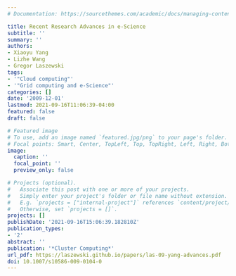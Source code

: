 ```yaml
---
# Documentation: https://sourcethemes.com/academic/docs/managing-content/

title: Recent Research Advances in e-Science
subtitle: ''
summary: ''
authors:
- Xiaoyu Yang
- Lizhe Wang
- Gregor Laszewski
tags:
- '"Cloud computing"'
- '"Grid computing and e-Science"'
categories: []
date: '2009-12-01'
lastmod: 2021-09-16T11:06:39-04:00
featured: false
draft: false

# Featured image
# To use, add an image named `featured.jpg/png` to your page's folder.
# Focal points: Smart, Center, TopLeft, Top, TopRight, Left, Right, BottomLeft, Bottom, BottomRight.
image:
  caption: ''
  focal_point: ''
  preview_only: false

# Projects (optional).
#   Associate this post with one or more of your projects.
#   Simply enter your project's folder or file name without extension.
#   E.g. `projects = ["internal-project"]` references `content/project/deep-learning/index.md`.
#   Otherwise, set `projects = []`.
projects: []
publishDate: '2021-09-16T15:06:39.182810Z'
publication_types:
- '2'
abstract: ''
publication: '*Cluster Computing*'
url_pdf: https://laszewski.github.io/papers/las-09-yang-advances.pdf
doi: 10.1007/s10586-009-0104-0
---
```

